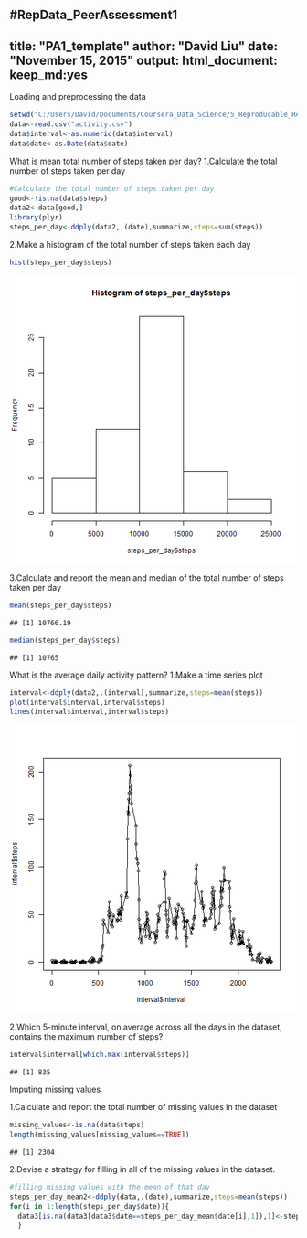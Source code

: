 #RepData_PeerAssessment1
---
title: "PA1_template"
author: "David Liu"
date: "November 15, 2015"
output: 
  html_document:
    keep_md:yes
---

Loading and preprocessing the data

```r
setwd("C:/Users/David/Documents/Coursera_Data_Science/5_Reproducable_Research/project1/RepData_PeerAssessment1")
data<-read.csv("activity.csv")
data$interval<-as.numeric(data$interval)
data$date<-as.Date(data$date)
```
What is mean total number of steps taken per day?
1.Calculate the total number of steps taken per day

```r
#Calculate the total number of steps taken per day
good<-!is.na(data$steps)
data2<-data[good,]
library(plyr)
steps_per_day<-ddply(data2,.(date),summarize,steps=sum(steps))
```
2.Make a histogram of the total number of steps taken each day

```r
hist(steps_per_day$steps)
```

![plot of chunk histogram](figure/histogram-1.png) 

3.Calculate and report the mean and median of the total number of steps taken per day

```r
mean(steps_per_day$steps)
```

```
## [1] 10766.19
```

```r
median(steps_per_day$steps)
```

```
## [1] 10765
```

What is the average daily activity pattern?
1.Make a time series plot

```r
interval<-ddply(data2,.(interval),summarize,steps=mean(steps))
plot(interval$interval,interval$steps)
lines(interval$interval,interval$steps)
```

![plot of chunk timeseries_plot](figure/timeseries_plot-1.png) 

2.Which 5-minute interval, on average across all the days in the dataset, contains the maximum number of steps?

```r
interval$interval[which.max(interval$steps)]
```

```
## [1] 835
```

Imputing missing values

1.Calculate and report the total number of missing values in the dataset

```r
missing_values<-is.na(data$steps)
length(missing_values[missing_values==TRUE])
```

```
## [1] 2304
```

2.Devise a strategy for filling in all of the missing values in the dataset.

```r
#filling missing values with the mean of that day
steps_per_day_mean2<-ddply(data,.(date),summarize,steps=mean(steps))
for(i in 1:length(steps_per_day$date)){
  data3[is.na(data3[data3$date==steps_per_day_mean$date[i],1]),1]<-steps_per_day_mean[i,2]
  }
```
